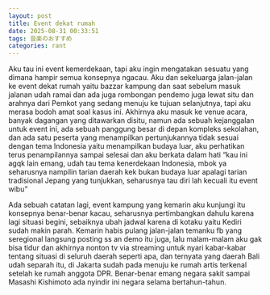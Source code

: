 ```yaml
---
layout: post
title: Event dekat rumah
date: 2025-08-31 00:33:51
tags: 音楽のおすすめ
categories: rant
---
```


Aku tau ini event kemerdekaan, tapi aku ingin mengatakan sesuatu yang dimana hampir semua konsepnya ngacau. Aku dan sekeluarga jalan-jalan ke event dekat rumah yaitu bazzar kampung dan saat sebelum masuk jalanan udah ramai dan ada juga rombongan pendemo juga lewat situ dan arahnya dari Pemkot yang sedang menuju ke tujuan selanjutnya, tapi aku merasa bodoh amat soal kasus ini.
Akhirnya aku masuk ke venue acara, banyak dagangan yang ditawarkan disitu, namun ada sebuah kejanggalan untuk event ini, ada sebuah panggung besar di depan kompleks sekolahan, dan ada satu peserta yang menampilkan pertunjukannya tidak sesuai dengan tema Indonesia yaitu menampilkan budaya luar, aku perhatikan terus penampilannya sampai selesai dan aku berkata dalam hati “kau ini agqk lain emang, udah tau tema kenerdekaan Indonesia, mbok ya seharusnya nampilin tarian daerah kek bukan budaya luar apalagi tarian tradisional Jepang yang tunjukkan, seharusnya tau diri lah kecuali itu event wibu”

Ada sebuah catatan lagi, event kampung yang kemarin aku kunjungi itu konsepnya benar-benar kacau, seharusnya pertimbangkan dahulu karena lagi situasi begini, sebaiknya ubah jadwal karena di kotaku yaitu Kediri sudah makin parah. Kemarin habis pulang jalan-jalan temanku fb yang seregional langsung posting ss an demo itu juga, lalu malam-malam aku gak bisa tidur dan akhirnya nonton tv via streaming untuk nyari kabar-kabar tentang situasi di seluruh daerah seperti apa, dan ternyata yang daerah Bali udah separah itu, di Jakarta sudah pada menuju ke rumah artis terkenal setelah ke rumah anggota DPR. Benar-benar emang negara sakit sampai Masashi Kishimoto ada nyindir ini negara selama bertahun-tahun.
